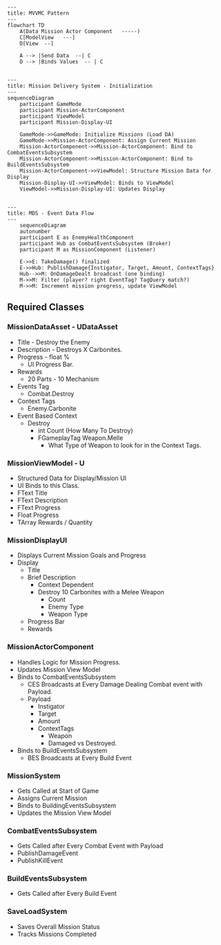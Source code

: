 ﻿```mermaid
---
title: MVVMC Pattern
---
flowchart TD
    A(Data Mission Actor Component   -----)
    C[ModelView   ---]
    D[View  --]
    
    A --> |Send Data  --| C
    D --> |Binds Values  -- | C
    
```

```mermaid
---
title: Mission Delivery System - Initialization
---
sequenceDiagram
    participant GameMode
    participant Mission-ActorComponent
    participant ViewModel
    participant Mission-Display-UI
    
    GameMode->>GameMode: Initialize Missions (Load DA)
    GameMode->>Mission-ActorComponent: Assign Current Mission
    Mission-ActorComponent->>Mission-ActorComponent: Bind to CombatEventsSubsystem
    Mission-ActorComponent->>Mission-ActorComponent: Bind to BuildEventsSubsystem
    Mission-ActorComponent->>ViewModel: Structure Mission Data for Display
    Mission-Display-UI->>ViewModel: Binds to ViewModel
    ViewModel->>Mission-Display-UI: Updates Display

```

```mermaid

---
title: MDS - Event Data Flow
---
    sequenceDiagram
    autonumber
    participant E as EnemyHealthComponent
    participant Hub as CombatEventsSubsystem (Broker)
    participant M as MissionComponent (Listener)

    E->>E: TakeDamage() finalized
    E->>Hub: PublishDamage{Instigator, Target, Amount, ContextTags}
    Hub-->>M: OnDamageDealt broadcast (one binding)
    M->>M: Filter (player? right EventTag? TagQuery match?)
    M->>M: Increment mission progress, update ViewModel
```

## Required Classes
### MissionDataAsset - UDataAsset
  - Title - Destroy the Enemy
  - Description - Destroys X Carbonites.
  - Progress - float %
    - UI Progress Bar.
  - Rewards
    - 20 Parts - 10 Mechanism
  - Events Tag
    - Combat.Destroy
  - Context Tags
    - Enemy.Carbonite
  - Event Based Context
    - Destroy
      - int Count (How Many To Destroy)
      - FGameplayTag Weapon.Melle
        - What Type of Weapon to look for in the Context Tags.
### MissionViewModel - U
  - Structured Data for Display/Mission UI
  - UI Binds to this Class.
  - FText Title
  - FText Description
  - FText Progress
  - Float Progress
  - TArray<UDataAsset> Rewards / Quantity
### MissionDisplayUI
  - Displays Current Mission Goals and Progress
  - Display
    - Title
    - Brief Description
      - Context Dependent
      - Destroy 10 Carbonites with a Melee Weapon 
        - Count
        - Enemy Type
        - Weapon Type
    - Progress Bar
    - Rewards
### MissionActorComponent
  - Handles Logic for Mission Progress.
  - Updates Mission View Model
  - Binds to CombatEventsSubsystem
    - CES Broadcasts at Every Damage Dealing Combat event with Payload.
    - Payload
      - Instigator
      - Target
      - Amount
      - ContextTags
        - Weapon
        - Damaged vs Destroyed.
  - Binds to BuildEventsSubsystem
    - BES Broadcasts at Every Build Event
### MissionSystem
  - Gets Called at Start of Game
  - Assigns Current Mission
  - Binds to BuildingEventsSubsystem
  - Updates the Mission View Model
### CombatEventsSubsystem
  - Gets Called after Every Combat Event with Payload
  - PublishDamageEvent
  - PublishKillEvent
### BuildEventsSubsystem
  - Gets Called after Every Build Event
### SaveLoadSystem
  - Saves Overall Mission Status
  - Tracks Missions Completed 
  

